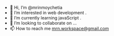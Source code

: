- 👋 Hi, I’m @mrinmoychetia
- 👀 I’m interested in web development . 
- 🌱 I’m currently learning javaScript .
- 💞️ I’m looking to collaborate on ...
- 📫 How to reach me mrn.workspace@gmail.com 

<!---
mrinmoychetia/mrinmoychetia is a ✨ special ✨ repository because its `README.md` (this file) appears on your GitHub profile.
You can click the Preview link to take a look at your changes.
--->
